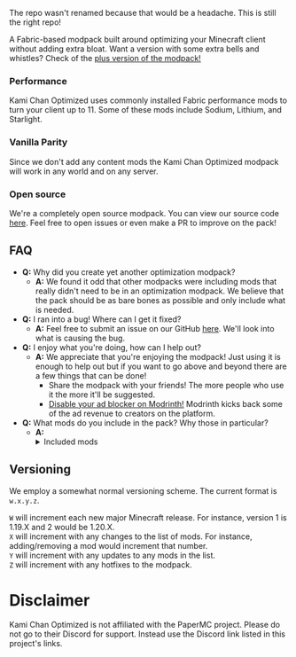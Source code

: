The repo wasn't renamed because that would be a headache. This is still the right repo!

A Fabric-based modpack built around optimizing your Minecraft client without adding extra bloat. Want a version with some extra bells and whistles? Check of the [plus version of the modpack!](https://modrinth.com/modpack/paper-chan-optimized-plus)

### Performance
Kami Chan Optimized uses commonly installed Fabric performance mods to turn your client up to 11. Some of these mods include Sodium, Lithium, and Starlight.

### Vanilla Parity
Since we don't add any content mods the Kami Chan Optimized modpack will work in any world and on any server.

### Open source
We're a completely open source modpack. You can view our source code [here](https://github.com/mja00/paper-chan-optimized). Feel free to open issues or even make a PR to improve on the pack! 

## FAQ
- **Q:** Why did you create yet another optimization modpack?
    - **A:** We found it odd that other modpacks were including mods that really didn't need to be in an optimization modpack. We believe that the pack should be as bare bones as possible and only include what is needed. 
- **Q:** I ran into a bug! Where can I get it fixed?
   - **A:** Feel free to submit an issue on our GitHub [here](https://github.com/mja00/paper-chan-optimized). We'll look into what is causing the bug.
- **Q:** I enjoy what you're doing, how can I help out?
    - **A:** We appreciate that you're enjoying the modpack! Just using it is enough to help out but if you want to go above and beyond there are a few things that can be done!
        - Share the modpack with your friends! The more people who use it the more it'll be suggested.
        - [Disable your ad blocker on Modrinth!](https://docs.modrinth.com/docs/details/ads/#browser-extensions) Modrinth kicks back some of the ad revenue to creators on the platform. 
- **Q:** What mods do you include in the pack? Why those in particular?
    - **A:**<details><summary>Included mods</summary>
                 <ul>
                 <li>Animatica</li>
                 <li>Cull Less Leaves</li>
                 <li>Dynamic FPS</li>
                 <li>Entity Culling</li>
                 <li>Fabric API</li>
                 <li>Ferrite Core</li>
                 <li>Indium</li>
                 <li>Lazy DFU</li>
                 <li>Lithium</li>
                 <li>Memory Leak Fix</li>
                 <li>Mixin Conflict Helper</li>
                 <li>Model Gap Fix</li>
                 <li>Modmenu</li>
                 <li>Optigui</li>
                 <li>Puzzle</li>
                 <li>Reese's Sodium Options</li>
                 <li>Smooth Boot</li>
                 <li>Sodium Extra</li>
                 <li>Sodium</li>
                 <li>Starlight</li>
                 <li>YetAnotherConfigLib</li>
                 </ul>
                 </details>

## Versioning
We employ a somewhat normal versioning scheme. The current format is `w.x.y.z`.

`W` will increment each new major Minecraft release. For instance, version 1 is 1.19.X and 2 would be 1.20.X.  
`X` will increment with any changes to the list of mods. For instance, adding/removing a mod would increment that number.  
`Y` will increment with any updates to any mods in the list.  
`Z` will increment with any hotfixes to the modpack.  

# Disclaimer
Kami Chan Optimized is not affiliated with the PaperMC project. Please do not go to their Discord for support. Instead use the Discord link listed in this project's links.
